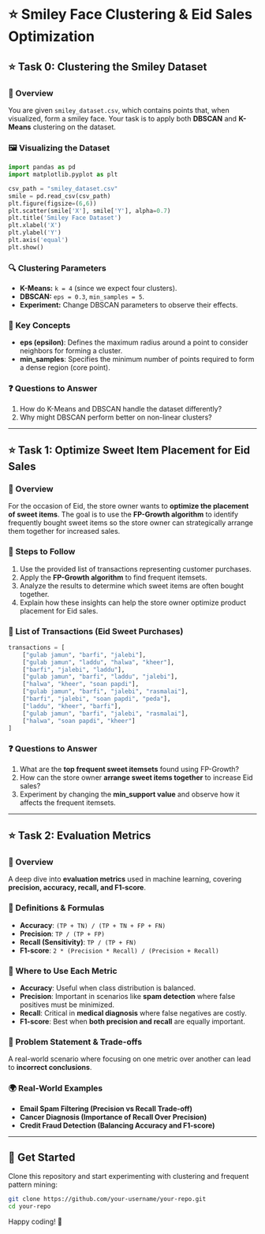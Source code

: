 # ⭐ Smiley Face Clustering & Eid Sales Optimization

## ⭐ Task 0: Clustering the Smiley Dataset
### 📌 Overview
You are given `smiley_dataset.csv`, which contains points that, when visualized, form a smiley face. Your task is to apply both **DBSCAN** and **K-Means** clustering on the dataset.

### 🖼️ Visualizing the Dataset
```python
import pandas as pd
import matplotlib.pyplot as plt

csv_path = "smiley_dataset.csv"
smile = pd.read_csv(csv_path)
plt.figure(figsize=(6,6))
plt.scatter(smile['X'], smile['Y'], alpha=0.7)
plt.title('Smiley Face Dataset')
plt.xlabel('X')
plt.ylabel('Y')
plt.axis('equal')
plt.show()
```

### 🔍 Clustering Parameters
- **K-Means:** `k = 4` (since we expect four clusters).
- **DBSCAN:** `eps = 0.3`, `min_samples = 5`.
- **Experiment:** Change DBSCAN parameters to observe their effects.

### 📖 Key Concepts
- **eps (epsilon)**: Defines the maximum radius around a point to consider neighbors for forming a cluster.
- **min_samples**: Specifies the minimum number of points required to form a dense region (core point).

### ❓ Questions to Answer
1. How do K-Means and DBSCAN handle the dataset differently?
2. Why might DBSCAN perform better on non-linear clusters?

---

## ⭐ Task 1: Optimize Sweet Item Placement for Eid Sales
### 📌 Overview
For the occasion of Eid, the store owner wants to **optimize the placement of sweet items**. The goal is to use the **FP-Growth algorithm** to identify frequently bought sweet items so the store owner can strategically arrange them together for increased sales.

### 🛒 Steps to Follow
1. Use the provided list of transactions representing customer purchases.
2. Apply the **FP-Growth algorithm** to find frequent itemsets.
3. Analyze the results to determine which sweet items are often bought together.
4. Explain how these insights can help the store owner optimize product placement for Eid sales.

### 🍬 List of Transactions (Eid Sweet Purchases)
```python
transactions = [
    ["gulab jamun", "barfi", "jalebi"],
    ["gulab jamun", "laddu", "halwa", "kheer"],
    ["barfi", "jalebi", "laddu"],
    ["gulab jamun", "barfi", "laddu", "jalebi"],
    ["halwa", "kheer", "soan papdi"],
    ["gulab jamun", "barfi", "jalebi", "rasmalai"],
    ["barfi", "jalebi", "soan papdi", "peda"],
    ["laddu", "kheer", "barfi"],
    ["gulab jamun", "barfi", "jalebi", "rasmalai"],
    ["halwa", "soan papdi", "kheer"]
]
```

### ❓ Questions to Answer
1. What are the **top frequent sweet itemsets** found using FP-Growth?
2. How can the store owner **arrange sweet items together** to increase Eid sales?
3. Experiment by changing the **min_support value** and observe how it affects the frequent itemsets.

---

## ⭐ Task 2: Evaluation Metrics
### 📌 Overview
A deep dive into **evaluation metrics** used in machine learning, covering **precision, accuracy, recall, and F1-score**.

### 🧮 Definitions & Formulas
- **Accuracy**: `(TP + TN) / (TP + TN + FP + FN)`
- **Precision**: `TP / (TP + FP)`
- **Recall (Sensitivity)**: `TP / (TP + FN)`
- **F1-score**: `2 * (Precision * Recall) / (Precision + Recall)`

### 📍 Where to Use Each Metric
- **Accuracy**: Useful when class distribution is balanced.
- **Precision**: Important in scenarios like **spam detection** where false positives must be minimized.
- **Recall**: Critical in **medical diagnosis** where false negatives are costly.
- **F1-score**: Best when **both precision and recall** are equally important.

### 🔀 Problem Statement & Trade-offs
A real-world scenario where focusing on one metric over another can lead to **incorrect conclusions**.

### 🌍 Real-World Examples
- **Email Spam Filtering (Precision vs Recall Trade-off)**
- **Cancer Diagnosis (Importance of Recall Over Precision)**
- **Credit Fraud Detection (Balancing Accuracy and F1-score)**

---

## 🚀 Get Started
Clone this repository and start experimenting with clustering and frequent pattern mining:
```sh
git clone https://github.com/your-username/your-repo.git
cd your-repo
```

Happy coding! 🎉

